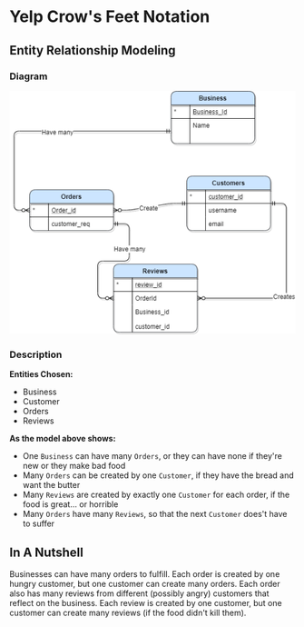 # Yelp Crow's Feet Notation
## Entity Relationship Modeling

### Diagram

![Entity relationship model](diagram.png)

### Description

**Entities Chosen:**

* Business
* Customer
* Orders
* Reviews

**As the model above shows:**
* One `Business` can have many `Orders`, or they can have none if they're new or they make bad food
* Many `Orders` can be created by one `Customer`, if they have the bread and want the butter
* Many `Reviews` are created by exactly one `Customer` for each order, if the food is great... or horrible
* Many `Orders` have many `Reviews`, so that the next `Customer` does't have to suffer

## In A Nutshell

Businesses can have many orders to fulfill. Each order is created by one hungry customer, but one customer can create many orders. Each order also has many reviews from different (possibly angry) customers that reflect on the business. Each review is created by one customer, but one customer can create many reviews (if the food didn't kill them).




